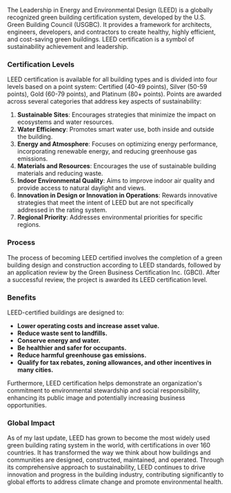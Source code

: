 
The Leadership in Energy and Environmental Design (LEED) is a globally recognized green building certification system, developed by the U.S. Green Building Council (USGBC). It provides a framework for architects, engineers, developers, and contractors to create healthy, highly efficient, and cost-saving green buildings. LEED certification is a symbol of sustainability achievement and leadership.

### Certification Levels
LEED certification is available for all building types and is divided into four levels based on a point system: Certified (40-49 points), Silver (50-59 points), Gold (60-79 points), and Platinum (80+ points). Points are awarded across several categories that address key aspects of sustainability:

1. **Sustainable Sites**: Encourages strategies that minimize the impact on ecosystems and water resources.
2. **Water Efficiency**: Promotes smart water use, both inside and outside the building.
3. **Energy and Atmosphere**: Focuses on optimizing energy performance, incorporating renewable energy, and reducing greenhouse gas emissions.
4. **Materials and Resources**: Encourages the use of sustainable building materials and reducing waste.
5. **Indoor Environmental Quality**: Aims to improve indoor air quality and provide access to natural daylight and views.
6. **Innovation in Design or Innovation in Operations**: Rewards innovative strategies that meet the intent of LEED but are not specifically addressed in the rating system.
7. **Regional Priority**: Addresses environmental priorities for specific regions.

### Process
The process of becoming LEED certified involves the completion of a green building design and construction according to LEED standards, followed by an application review by the Green Business Certification Inc. (GBCI). After a successful review, the project is awarded its LEED certification level.

### Benefits
LEED-certified buildings are designed to:
- **Lower operating costs and increase asset value.**
- **Reduce waste sent to landfills.**
- **Conserve energy and water.**
- **Be healthier and safer for occupants.**
- **Reduce harmful greenhouse gas emissions.**
- **Qualify for tax rebates, zoning allowances, and other incentives in many cities.**

Furthermore, LEED certification helps demonstrate an organization's commitment to environmental stewardship and social responsibility, enhancing its public image and potentially increasing business opportunities.

### Global Impact
As of my last update, LEED has grown to become the most widely used green building rating system in the world, with certifications in over 160 countries. It has transformed the way we think about how buildings and communities are designed, constructed, maintained, and operated. Through its comprehensive approach to sustainability, LEED continues to drive innovation and progress in the building industry, contributing significantly to global efforts to address climate change and promote environmental health.